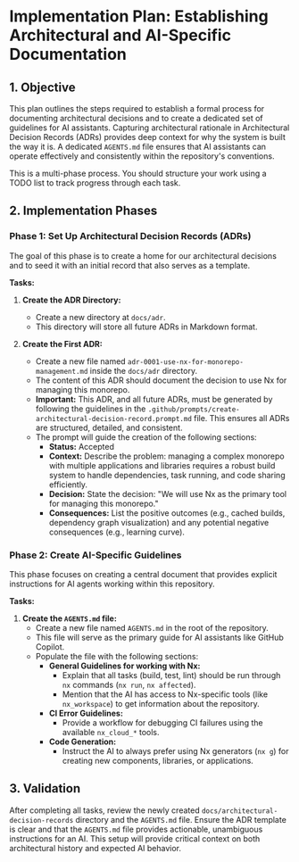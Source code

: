 # Implementation Plan: Establishing Architectural and AI-Specific Documentation

## 1. Objective

This plan outlines the steps required to establish a formal process for documenting architectural decisions and to create a dedicated set of guidelines for AI assistants. Capturing architectural rationale in Architectural Decision Records (ADRs) provides deep context for why the system is built the way it is. A dedicated `AGENTS.md` file ensures that AI assistants can operate effectively and consistently within the repository's conventions.

This is a multi-phase process. You should structure your work using a TODO list to track progress through each task.

## 2. Implementation Phases

### Phase 1: Set Up Architectural Decision Records (ADRs)

The goal of this phase is to create a home for our architectural decisions and to seed it with an initial record that also serves as a template.

**Tasks:**

1. **Create the ADR Directory:**
    * Create a new directory at `docs/adr`.
    * This directory will store all future ADRs in Markdown format.

2. **Create the First ADR:**
    * Create a new file named `adr-0001-use-nx-for-monorepo-management.md` inside the `docs/adr` directory.
    * The content of this ADR should document the decision to use Nx for managing this monorepo.
    * **Important:** This ADR, and all future ADRs, must be generated by following the guidelines in the `.github/prompts/create-architectural-decision-record.prompt.md` file. This ensures all ADRs are structured, detailed, and consistent.
    * The prompt will guide the creation of the following sections:
        * **Status:** Accepted
        * **Context:** Describe the problem: managing a complex monorepo with multiple applications and libraries requires a robust build system to handle dependencies, task running, and code sharing efficiently.
        * **Decision:** State the decision: "We will use Nx as the primary tool for managing this monorepo."
        * **Consequences:** List the positive outcomes (e.g., cached builds, dependency graph visualization) and any potential negative consequences (e.g., learning curve).

### Phase 2: Create AI-Specific Guidelines

This phase focuses on creating a central document that provides explicit instructions for AI agents working within this repository.

**Tasks:**

1. **Create the `AGENTS.md` file:**
    * Create a new file named `AGENTS.md` in the root of the repository.
    * This file will serve as the primary guide for AI assistants like GitHub Copilot.
    * Populate the file with the following sections:
        * **General Guidelines for working with Nx:**
            * Explain that all tasks (build, test, lint) should be run through `nx` commands (`nx run`, `nx affected`).
            * Mention that the AI has access to Nx-specific tools (like `nx_workspace`) to get information about the repository.
        * **CI Error Guidelines:**
            * Provide a workflow for debugging CI failures using the available `nx_cloud_*` tools.
        * **Code Generation:**
            * Instruct the AI to always prefer using Nx generators (`nx g`) for creating new components, libraries, or applications.

## 3. Validation

After completing all tasks, review the newly created `docs/architectural-decision-records` directory and the `AGENTS.md` file. Ensure the ADR template is clear and that the `AGENTS.md` file provides actionable, unambiguous instructions for an AI. This setup will provide critical context on both architectural history and expected AI behavior.
